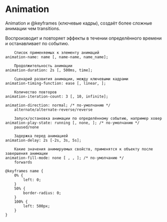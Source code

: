 # Animation
Animation и @keyframes (ключевые кадры), создаёт более сложные анимации чем transitions.

Воспроизводит и повторяет эффекты в течении определённого времени и останавливает по событию.

        Список применяемых к элементу анимаций
    animation-name: name [, name-name, name_name];

        Продолжительность анимации
    animation-duration: 2s [, 500ms, time];

        Сценарий развития анимации, между ключевыми кадрами
    animation-timing-function: ease [, linear, ];

        Количество повторов
    animation-iteration-count: 3 [, 10, infinite];

    animation-direction: normal; /* по-умолчанию */
        alternate/alternate-reverse/reverse

        Запуск/остановка анимации по определённому событию, например ховер
    animation-play-state: running [, none, ]; /* по-умолчанию */
        paused/none

        Задержка перед анимацией
    animation-delay: 2s [-2s, 3s, 5s];

        Какие значения анимируемых свойств, применятся к объекту после завершения анимации
    animation-fill-mode: none [ , , ]; /* по-умолчанию */
        forwards

    @keyframes name {
        0% {
            left: 0;
        }
        50% {
            border-radius: 0;
        }
        100% {
            left: 500px;
        }
    }

        